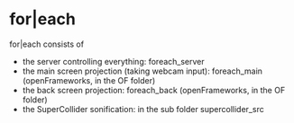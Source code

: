 # for|each

for|each consists of

- the server controlling everything: foreach_server
- the main screen projection (taking webcam input): foreach_main (openFrameworks, in the OF folder)
- the back screen projection: foreach_back (openFrameworks, in the OF folder)
- the SuperCollider sonification: in the sub folder supercollider_src
